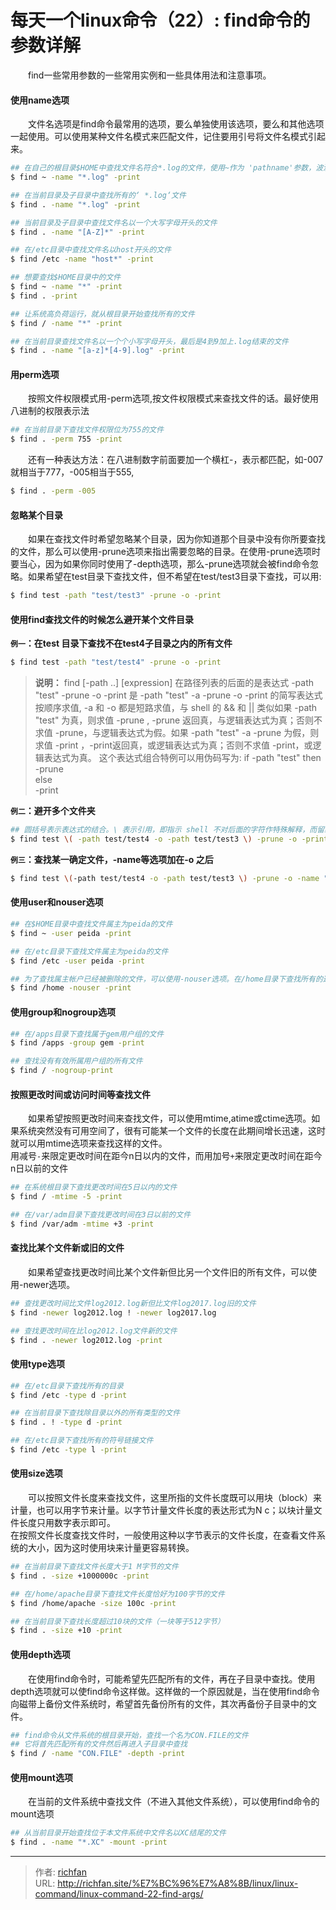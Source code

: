 # 每天一个linux命令（22）: find命令的参数详解

　　find一些常用参数的一些常用实例和一些具体用法和注意事项。
<!--more -->
#### 使用name选项
　　文件名选项是find命令最常用的选项，要么单独使用该选项，要么和其他选项一起使用。可以使用某种文件名模式来匹配文件，记住要用引号将文件名模式引起来。
```bash
## 在自己的根目录$HOME中查找文件名符合*.log的文件，使用~作为 'pathname'参数，波浪号~代表了你的$HOME目录。
$ find ~ -name "*.log" -print

## 在当前目录及子目录中查找所有的‘ *.log‘文件
$ find . -name "*.log" -print

## 当前目录及子目录中查找文件名以一个大写字母开头的文件
$ find . -name "[A-Z]*" -print

## 在/etc目录中查找文件名以host开头的文件
$ find /etc -name "host*" -print

## 想要查找$HOME目录中的文件
$ find ~ -name "*" -print
$ find . -print

## 让系统高负荷运行，就从根目录开始查找所有的文件
$ find / -name "*" -print

## 在当前目录查找文件名以一个个小写字母开头，最后是4到9加上.log结束的文件
$ find . -name "[a-z]*[4-9].log" -print
```

#### 用perm选项
　　按照文件权限模式用-perm选项,按文件权限模式来查找文件的话。最好使用八进制的权限表示法
```bash
## 在当前目录下查找文件权限位为755的文件
$ find . -perm 755 -print
```
　　还有一种表达方法：在八进制数字前面要加一个横杠-，表示都匹配，如-007就相当于777，-005相当于555,
```bash
$ find . -perm -005
```

#### 忽略某个目录
　　如果在查找文件时希望忽略某个目录，因为你知道那个目录中没有你所要查找的文件，那么可以使用-prune选项来指出需要忽略的目录。在使用-prune选项时要当心，因为如果你同时使用了-depth选项，那么-prune选项就会被find命令忽略。如果希望在test目录下查找文件，但不希望在test/test3目录下查找，可以用:
```bash
$ find test -path "test/test3" -prune -o -print
```
#### 使用find查找文件的时候怎么避开某个文件目录
**`例一`：在test 目录下查找不在test4子目录之内的所有文件**
```bash
$ find test -path "test/test4" -prune -o -print
```
>**说明：**
find [-path ..] [expression]
在路径列表的后面的是表达式
-path "test" -prune -o -print 是 -path "test" -a -prune -o -print 的简写表达式按顺序求值, -a 和 -o 都是短路求值，与 shell 的 && 和 || 类似如果
-path "test" 为真，则求值 -prune , -prune 返回真，与逻辑表达式为真；否则不求值 -prune，与逻辑表达式为假。如果 -path "test" -a -prune 为假，则求值 -print ，-print返回真，或逻辑表达式为真；否则不求值 -print，或逻辑表达式为真。
这个表达式组合特例可以用伪码写为:
if -path "test" then  
-prune  
else  
-print  

**`例二`：避开多个文件夹**
```bash
## 圆括号表示表达式的结合。\ 表示引用，即指示 shell 不对后面的字符作特殊解释，而留给 find 命令去解释其意义
$ find test \( -path test/test4 -o -path test/test3 \) -prune -o -print
```
**`例三`：查找某一确定文件，-name等选项加在-o 之后**
```bash
$ find test \(-path test/test4 -o -path test/test3 \) -prune -o -name "*.log" -print
```
#### 使用user和nouser选项
```bash
## 在$HOME目录中查找文件属主为peida的文件
$ find ~ -user peida -print

## 在/etc目录下查找文件属主为peida的文件
$ find /etc -user peida -print

## 为了查找属主帐户已经被删除的文件，可以使用-nouser选项。在/home目录下查找所有的这类文件
$ find /home -nouser -print
```
#### 使用group和nogroup选项
```bash
## 在/apps目录下查找属于gem用户组的文件
$ find /apps -group gem -print

## 查找没有有效所属用户组的所有文件
$ find / -nogroup-print

```
#### 按照更改时间或访问时间等查找文件
　　如果希望按照更改时间来查找文件，可以使用mtime,atime或ctime选项。如果系统突然没有可用空间了，很有可能某一个文件的长度在此期间增长迅速，这时就可以用mtime选项来查找这样的文件。  
用减号`-`来限定更改时间在距今n日以内的文件，而用加号`+`来限定更改时间在距今n日以前的文件
```bash
## 在系统根目录下查找更改时间在5日以内的文件
$ find / -mtime -5 -print

## 在/var/adm目录下查找更改时间在3日以前的文件
$ find /var/adm -mtime +3 -print
```
#### 查找比某个文件新或旧的文件
　　如果希望查找更改时间比某个文件新但比另一个文件旧的所有文件，可以使用-newer选项。
```bash
## 查找更改时间比文件log2012.log新但比文件log2017.log旧的文件
$ find -newer log2012.log ! -newer log2017.log

## 查找更改时间在比log2012.log文件新的文件
$ find . -newer log2012.log -print

```
#### 使用type选项
```bash
## 在/etc目录下查找所有的目录
$ find /etc -type d -print

## 在当前目录下查找除目录以外的所有类型的文件
$ find . ! -type d -print

## 在/etc目录下查找所有的符号链接文件
$ find /etc -type l -print
```
#### 使用size选项
　　可以按照文件长度来查找文件，这里所指的文件长度既可以用块（block）来计量，也可以用字节来计量。以字节计量文件长度的表达形式为N c；以块计量文件长度只用数字表示即可。  
在按照文件长度查找文件时，一般使用这种以字节表示的文件长度，在查看文件系统的大小，因为这时使用块来计量更容易转换。
```bash
## 在当前目录下查找文件长度大于1 M字节的文件
$ find . -size +1000000c -print

## 在/home/apache目录下查找文件长度恰好为100字节的文件
$ find /home/apache -size 100c -print

## 在当前目录下查找长度超过10块的文件（一块等于512字节）
$ find . -size +10 -print
```
#### 使用depth选项
　　在使用find命令时，可能希望先匹配所有的文件，再在子目录中查找。使用depth选项就可以使find命令这样做。这样做的一个原因就是，当在使用find命令向磁带上备份文件系统时，希望首先备份所有的文件，其次再备份子目录中的文件。
```bash
## find命令从文件系统的根目录开始，查找一个名为CON.FILE的文件
## 它将首先匹配所有的文件然后再进入子目录中查找
$ find / -name "CON.FILE" -depth -print
```
#### 使用mount选项
　　在当前的文件系统中查找文件（不进入其他文件系统），可以使用find命令的mount选项
```bash
## 从当前目录开始查找位于本文件系统中文件名以XC结尾的文件
$ find . -name "*.XC" -mount -print
```


---

> 作者: [richfan](https://richfan.site/)  
> URL: http://richfan.site/%E7%BC%96%E7%A8%8B/linux/linux-command/linux-command-22-find-args/  

